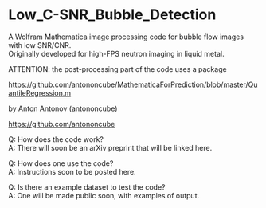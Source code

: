 # Low_C-SNR_Bubble_Detection
A Wolfram Mathematica image processing code for bubble flow images with low SNR/CNR.  
Originally developed for high-FPS neutron imaging in liquid metal.  

ATTENTION: the post-processing part of the code uses a package

https://github.com/antononcube/MathematicaForPrediction/blob/master/QuantileRegression.m

by Anton Antonov (antononcube)

https://github.com/antononcube


Q: How does the code work?  
A: There will soon be an arXiv preprint that will be linked here.  


Q: How does one use the code?  
A: Instructions soon to be posted here.  


Q: Is there an example dataset to test the code?  
A: One will be made public soon, with examples of output.

